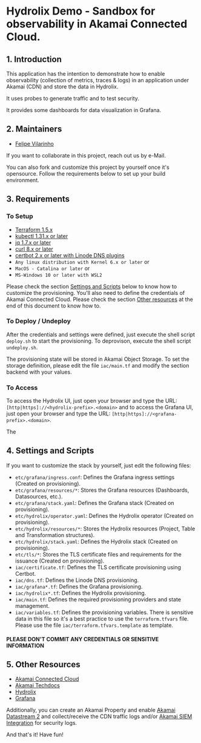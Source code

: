 # Hydrolix Demo - Sandbox for observability in Akamai Connected Cloud.

## 1. Introduction
This application has the intention to demonstrate how to enable observability (collection of metrics, traces & logs) in 
an application under Akamai (CDN) and store the data in Hydrolix.

It uses probes to generate traffic and to test security.

It provides some dashboards for data visualization in Grafana.

## 2. Maintainers
- [Felipe Vilarinho](https://www.linkedin.com/in/fvilarinho)

If you want to collaborate in this project, reach out us by e-Mail.

You can also fork and customize this project by yourself once it's opensource. Follow the requirements below to set up 
your build environment.

## 3. Requirements

### To Setup
- [Terraform 1.5.x](https://www.terraform.io/)
- [kubectl 1.31.x or later](https://kubernetes.io/docs/reference/kubectl/kubect)
- [jq 1.7.x or later](https://jqlang.github.io/jq/)
- [curl 8.x or later](https://curl.se/)
- [certbot 2.x or later with Linode DNS plugins](https://certbot.eff.org/)
- `Any linux distribution with Kernel 6.x or later` or
- `MacOS - Catalina or later` or
- `MS-Windows 10 or later with WSL2`

Please check the section [Settings and Scripts](#4-settings-and-scripts)  below to know how to customize the 
provisioning. You'll also need to define the credentials of Akamai Connected Cloud. Please check the section 
[Other resources](#5-other-resources) at the end of this document to know how to.

### To Deploy / Undeploy
After the credentials and settings were defined, just execute the shell script `deploy.sh` to start the provisioning.
To deprovison, execute the shell script `undeploy.sh`.

The provisioning state will be stored in Akamai Object Storage. To set the storage definition, please edit the file 
`iac/main.tf` and modify the section backend with your values.

### To Access
To access the Hydrolix UI, just open your browser and type the URL: `[http|https]://<hydrolix-prefix>.<domain>` and to 
access the Grafana UI, just open your browser and type the URL: `[http|https]://<grafana-prefix>.<domain>`.

The 

## 4. Settings and Scripts
If you want to customize the stack by yourself, just edit the following files:
- `etc/grafana/ingress.conf`: Defines the Grafana ingress settings (Created on provisioning).
- `etc/grafana/resources/*`: Stores the Grafana resources (Dashboards, Datasources, etc.).
- `etc/grafana/stack.yaml`: Defines the Grafana stack (Created on provisioning).
- `etc/hydrolix/operator.yaml`: Defines the Hydrolix operator (Created on provisioning).
- `etc/hydrolix/resources/*`: Stores the Hydrolix resources (Project, Table and Transformation structures).
- `etc/hydrolix/stack.yaml`: Defines the Hydrolix stack (Created on provisioning).
- `etc/tls/*`: Stores the TLS certificate files and requirements for the issuance (Created on provisioning).
- `iac/certificate.tf`: Defines the TLS certificate provisioning using Certbot.
- `iac/dns.tf`: Defines the Linode DNS provisioning.
- `iac/grafana*.tf`: Defines the Grafana provisioning.
- `iac/hydrolix*.tf`: Defines the Hydrolix provisioning.
- `iac/main.tf`: Defines the required provisioning providers and state management.
- `iac/variables.tf`: Defines the provisioning variables. There is sensitive data in this file so it's a best practice 
to use the `terraform.tfvars` file. Please use the file `iac/terraform.tfvars.template` as template.

#### PLEASE DON'T COMMIT ANY CREDENTIALS OR SENSITIVE INFORMATION

## 5. Other Resources
- [Akamai Connected Cloud](https://www.linode.com/docs/)
- [Akamai Techdocs](https://techdocs.akamai.com/)
- [Hydrolix](https://docs.hydrolix.io/docs/welcome/)
- [Grafana](https://www.grafana.com/)

Additionally, you can create an Akamai Property and enable [Akamai Datastream 2](https://techdocs.akamai.com/datastream2/docs/welcome-datastream2) and collect/receive the 
CDN traffic logs and/or [Akamai SIEM Integration](https://techdocs.akamai.com/siem-integration/docs/welcome-siem-integration) for security logs.

And that's it! Have fun!
